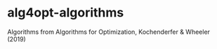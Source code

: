 # alg4opt-algorithms
Algorithms from Algorithms for Optimization, Kochenderfer &amp; Wheeler (2019)
